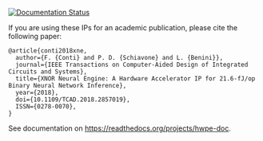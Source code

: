 [![Documentation Status](https://readthedocs.org/projects/hwpe-doc/badge/?version=latest)](https://hwpe-doc.readthedocs.io/en/latest/?badge=latest)

If you are using these IPs for an academic publication, please cite the following paper:
```
@article{conti2018xne, 
  author={F. {Conti} and P. D. {Schiavone} and L. {Benini}}, 
  journal={IEEE Transactions on Computer-Aided Design of Integrated Circuits and Systems}, 
  title={XNOR Neural Engine: A Hardware Accelerator IP for 21.6-fJ/op Binary Neural Network Inference}, 
  year={2018}, 
  doi={10.1109/TCAD.2018.2857019}, 
  ISSN={0278-0070}, 
}
```

See documentation on https://readthedocs.org/projects/hwpe-doc.
